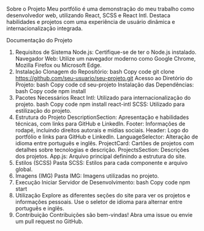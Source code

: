 
Sobre o Projeto
Meu portfólio é uma demonstração do meu trabalho como desenvolvedor web, utilizando React, SCSS e React Intl. Destaca habilidades e projetos com uma experiência de usuário dinâmica e internacionalização integrada.

Documentação do Projeto
1. Requisitos de Sistema
Node.js: Certifique-se de ter o Node.js instalado.
Navegador Web: Utilize um navegador moderno como Google Chrome, Mozilla Firefox ou Microsoft Edge.
2. Instalação
Clonagem do Repositório:
bash
Copy code
git clone https://github.com/seu-usuario/seu-projeto.git
Acesso ao Diretório do Projeto:
bash
Copy code
cd seu-projeto
Instalação das Dependências:
bash
Copy code
npm install
3. Pacotes Necessários
React Intl: Utilizado para internacionalização do projeto.
bash
Copy code
npm install react-intl
SCSS: Utilizado para estilização do projeto.
4. Estrutura do Projeto
DescriptionSection: Apresentação e habilidades técnicas, com links para GitHub e LinkedIn.
Footer: Informações de rodapé, incluindo direitos autorais e mídias sociais.
Header: Logo do portfólio e links para GitHub e LinkedIn.
LanguageSelector: Alteração de idioma entre português e inglês.
ProjectCard: Cartões de projetos com detalhes sobre tecnologias e descrição.
ProjectsSection: Descrições dos projetos.
App.js: Arquivo principal definindo a estrutura do site.
5. Estilos (SCSS)
Pasta SCSS: Estilos para cada componente e arquivo global.
6. Imagens (IMG)
Pasta IMG: Imagens utilizadas no projeto.
7. Execução
Iniciar Servidor de Desenvolvimento:
bash
Copy code
npm start
8. Utilização
Explore as diferentes seções do site para ver os projetos e informações pessoais.
Use o seletor de idioma para alternar entre português e inglês.
9. Contribuição
Contribuições são bem-vindas! Abra uma issue ou envie um pull request no GitHub.
